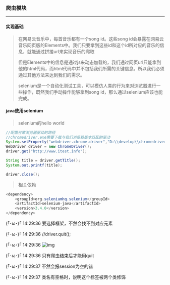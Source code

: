 ### 爬虫模块

***

#### 实现基础

> 在网易云音乐中，每首音乐都有一个song id。这些song id会暴露在网易云音乐网页版的Elements中。我们只要拿到这些id和这个id所对应的音乐的信息，就能通过拼接url来实现音乐的爬取
>
> 但是Elements中的信息是通过js来动态加载的，我们通过网页url只能拿到他的html代码，而html代码中并不包括我们所需的关键信息。所以我们必须通过其他方法来达到我们的需求。
>
> selenium是一个自动化测试工具，可以模仿人类的行为来对浏览器进行一些操作，既然我们手动操作能够拿到song id，那么通过selenium应该也能完成。



#### java使用selenium

> selenium的hello world

``` java
//配置谷歌浏览器驱动的路径
//chromedriver.exe需要下载与我们浏览器版本匹配的驱动
System.setProperty("webdriver.chrome.driver","D:\\develop\\chromedriver.exe");
WebDriver driver = new ChromeDriver();
driver.get("http://www.itest.info");

String title = driver.getTitle();
System.out.printf(title);

driver.close();
```

> 相关依赖

``` java
<dependency>
	<groupId>org.seleniumhq.selenium</groupId>
	<artifactId>selenium-java</artifactId>
	<version>3.4.0</version>
</dependency>
```





(｢･ω･)｢ 14:29:36
要选择框架，不然会找不到对应元素

(｢･ω･)｢ 14:29:36
//driver.quit();

(｢･ω･)｢ 14:29:36
![img](file:///D:\qqFile\1030499842\Image\C2C\7105CF00CFE16A30C4816C6753FF3846.png)

(｢･ω･)｢ 14:29:36
只有爬虫结束后才能用quit

(｢･ω･)｢ 14:29:37
不然会报session为空的错

(｢･ω･)｢ 14:29:37
类名有空格时，说明这个标签被两个类修饰